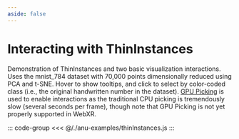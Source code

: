 ```yaml
---
aside: false
---
```

<script setup>
import { thinInstances } from '../anu-examples/thinInstances.js'
//import singleView  from '../vue_components/singleView.vue'
</script>

# Interacting with ThinInstances
Demonstration of ThinInstances and two basic visualization interactions. Uses the mnist_784 dataset with 70,000 points dimensionally reduced using PCA and t-SNE. Hover to show tooltips, and click to select by color-coded class (i.e., the original handwritten number in the dataset). [GPU Picking](https://doc.babylonjs.com/features/featuresDeepDive/mesh/interactions/picking_collisions#gpu-picking) is used to enable interactions as the traditional CPU picking is tremendously slow (several seconds per frame), though note that GPU Picking is not yet properly supported in WebXR.

<singleView :scene="thinInstances" />

::: code-group
<<< @/./anu-examples/thinInstances.js 
:::